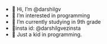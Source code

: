 - 👋 Hi, I’m @darshilgv
- 👀 I’m interested in programming
- 🌱 I’m currently studying in 9th grade
- 🤝insta id: @darshilgvezinsta
- 👶 Just a kid in programming.
